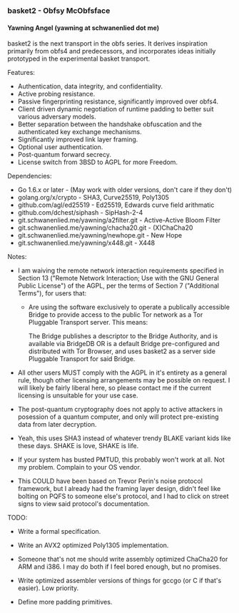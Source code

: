 ### basket2 - Obfsy McObfsface
#### Yawning Angel (yawning at schwanenlied dot me)

basket2 is the next transport in the obfs series.  It derives inspiration
primarily from obfs4 and predecessors, and incorporates ideas initially
prototyped in the experimental basket transport.

Features:

 * Authentication, data integrity, and confidentiality.
 * Active probing resistance.
 * Passive fingerprinting resistance, significantly improved over obfs4.
 * Client driven dynamic negotiation of runtime padding to better suit various
   adversary models.
 * Better separation between the handshake obfuscation and the authenticated
   key exchange mechanisms.
 * Significantly improved link layer framing.
 * Optional user authentication.
 * Post-quantum forward secrecy.
 * License switch from 3BSD to AGPL for more Freedom.

Dependencies:

 * Go 1.6.x or later - (May work with older versions, don't care if they don't)
 * golang.org/x/crypto - SHA3, Curve25519, Poly1305
 * github.com/agl/ed25519 - Ed25519, Edwards curve field arithmatic
 * github.com/dchest/siphash - SipHash-2-4
 * git.schwanenlied.me/yawning/a2filter.git - Active-Active Bloom Filter
 * git.schwanenlied.me/yawning/chacha20.git - (X)ChaCha20
 * git.schwanenlied.me/yawning/newhope.git - New Hope
 * git.schwanenlied.me/yawning/x448.git - X448

Notes:

 * I am waiving the remote network interaction requirements specified in
   Section 13 ("Remote Network Interaction; Use with the GNU General Public
   License") of the AGPL, per the terms of Section 7 ("Additional Terms"),
   for users that:

    * Are using the software exclusively to operate a publically accessible
      Bridge to provide access to the public Tor network as a Tor Pluggable
      Transport server.  This means:

        The Bridge publishes a descriptor to the Bridge Authority, and is
        available via BridgeDB OR is a default Bridge pre-configured and
        distributed with Tor Browser, and uses basket2 as a server side
        Pluggable Transport for said Bridge.

 * All other users MUST comply with the AGPL in it's entirety as a general
   rule, though other licensing arrangements may be possible on request.
   I will likely be fairly liberal here, so please contact me if the
   current licensing is unsuitable for your use case.

 * The post-quantum cryptography does not apply to active attackers in
   posession of a quantum computer, and only will protect pre-existing data
   from later decryption.

 * Yeah, this uses SHA3 instead of whatever trendy BLAKE variant kids like
   these days.  SHAKE is love, SHAKE is life.

 * If your system has busted PMTUD, this probably won't work at all.  Not my
   problem.  Complain to your OS vendor.

 * This COULD have been based on Trevor Perin's noise protocol framework, but
   I already had the framing layer design, didn't feel like bolting on PQFS
   to someone else's protocol, and I had to click on street signs to view said
   protocol's documentation.

TODO:

 * Write a formal specification.

 * Write an AVX2 optimized Poly1305 implementation.

 * Someone that's not me should write assembly optimized ChaCha20 for ARM and
   i386.  I may do both if I feel bored enough, but no promises.

 * Write optimized assembler versions of things for gccgo (or C if that's
   easier).  Low priority.

 * Define more padding primitives.

